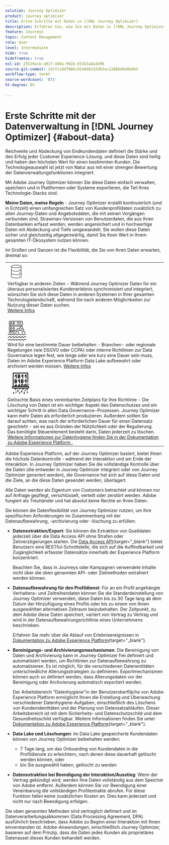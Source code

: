 ```yaml
---
solution: Journey Optimizer
product: journey optimizer
title: Erste Schritte mit Daten in [!DNL Journey Optimizer]
description: Erfahren Sie, wie Sie mit Daten in [!DNL Journey Optimizer]
feature: Journeys
topic: Content Management
role: User
level: Intermediate
hide: true
hidefromtoc: true
exl-id: 25519acb-a017-446a-992b-653d3a8a3d96
source-git-commit: 2dcfcc8d7006c92e046152db5ac1288bdde8b063
workflow-type: tm+mt
source-wordcount: '871'
ht-degree: 0%

---
```


# Erste Schritte mit der Datenverwaltung in [!DNL Journey Optimizer] {#about-data}

Reichweite und Abdeckung von Endkundendaten definiert die Stärke und den Erfolg jeder Customer Experience-Lösung. und diese Daten sind heilig und haben den höchsten Wert für einen bestimmten Kunden. Die Technologieauswahl ist jetzt von Natur aus mit einer strengen Bewertung der Datenverwaltungsfunktionen integriert.

Mit Adobe Journey Optimizer können Sie diese Daten einfach verwalten, speichern und in Plattformen oder Systeme exportieren, die Teil Ihres Technologie-Stacks sind.

**Meine Daten, meine Regeln** - Journey Optimizer erstellt kontinuierlich (und in Echtzeit) einen umfangreichen Satz von Kundenprofildaten zusätzlich zu allen Journey-Daten und Angebotsdaten, die mit seinen Vorgängen verbunden sind. Strawman-Versionen von Benutzerdaten, die aus Ihren Datenbanken erfasst werden, werden angereichert und in hochwertige Daten mit Abdeckung und Tiefe umgewandelt. Sie wollen diese Daten sicher und gleichzeitig allgegenwärtig, damit Sie ihren Wert in Ihrem gesamten IT-Ökosystem nutzen können.

Im Großen und Ganzen ist die Flexibilität, die Sie von Ihren Daten erwarten, dreimal so:


<table style="table-layout:fixed">
<tr style="border: 0;">
  <td>
    <div><img alt="Ziele" src="assets/do-not-localize/dest.png" /> 
    <br>Verfügbar in anderen Zielen - Während Journey Optimizer Daten für ein überaus personalisiertes Kundenerlebnis synchronisiert und integriert, wünschen Sie sich diese Daten in anderen Systemen in Ihrer gesamten Technologielandschaft, während Sie nach anderen Möglichkeiten zur Nutzung dieser Daten suchen.
    <div>
     <a href="../start/ajo-integrations.md">Weitere Infos</a></div>
    </div>
    <br>
  </td>
</tr>
  <td>
    <div><img alt="Treue" src="assets/do-not-localize/retention.png" />  
    <br>Wird für eine bestimmte Dauer beibehalten - Branchen- oder regionale Regelungen (wie DSGVO oder CCPA) oder interne Richtlinien zur Data Governance legen fest, wie lange oder wie kurz eine Dauer sein muss, Daten im Adobe Experience Platform Data Lake aufbewahrt oder archiviert werden müssen. <a href="../privacy/get-started-privacy.md">Weitere Infos</a></div>
  </td>
</tr>
<tr style="border: 0;">
  <td>
    <div><img alt="policy" src="assets/do-not-localize/policy.png" /> 
    <br>Gelöschte Basis eines vereinbarten Zeitplans für Ihre Richtlinie - Die Löschung von Daten ist ein wichtiger Aspekt des Datenschutzes und ein wichtiger Schritt in allen Data Governance-Prozessen. Journey Optimizer kann mehr Daten als erforderlich produzieren. Außerdem sollten Sie darauf achten, was nach der erforderlichen Dauer für einen Datensatz geschieht - sei es aus Gründen der Nützlichkeit oder der Regulierung. Das benötigte Steuerelement besteht darin, Daten jederzeit zu löschen. <a href="https://experienceleague.adobe.com/docs/experience-platform/hygiene/ui/overview.html">Weitere Informationen zur Datenhygiene finden Sie in der Dokumentation zu Adobe Experience Platform .</a></div>
  </td>
</tr>
</table>

Adobe Experience Platform, auf der Journey Optimizer basiert, bietet Ihnen die höchste Datenkontrolle - während der Interaktion und am Ende der Interaktion. In Journey Optimizer haben Sie die vollständige Kontrolle über die Daten (die entweder in Journey Optimizer integriert oder von Journey Optimizer generiert werden), die Governance hat sich auf diese Daten und die Ziele, an die diese Daten gesendet werden, überlagert.

Alle Daten werden als Eigentum von Customers betrachtet und können nur auf Anfrage gepflegt, verschlüsselt, verteilt oder zerstört werden. Adobe fungiert als Treuhänder und hat absolut keine Rechte an Ihren Daten.

Sie können die Datenflexibilität von Journey Optimizer nutzen, um Ihre spezifischen Anforderungen im Zusammenhang mit der Datenaufbewahrung, -archivierung oder -löschung zu erfüllen:

* **Datenextraktion/Export**: Sie können die Extraktion von Quelldaten jederzeit über die Data Access API ohne Strafen oder Zeitverzögerungen starten. Die [Data Access API](https://experienceleague.adobe.com/docs/experience-platform/data-access/api.html){target=&quot;_blank&quot;} bietet Benutzern eine RESTful-Schnittstelle, die sich auf die Auffindbarkeit und Zugänglichkeit erfasster Datensätze innerhalb der Experience Platform konzentriert. <!--In the future (on roadmap), you can use file-based destinations to export and migrate log data from Adobe Journey Optimizer. -->

   Beachten Sie, dass in Journeys oder Kampagnen verwendete Inhalte nicht über die oben genannten API- oder Zielmethoden extrahiert werden können.

* **Datenaufbewahrung für den Profildienst**: Für an ein Profil angehängte Verhaltens- und Zeitreihendaten können Sie die Standardeinstellung von Journey Optimizer verwenden, diese Daten bis zu 30 Tage lang ab dem Datum der Hinzufügung eines Profils oder bis zu einem von Ihnen ausgewählten alternativen Zeitraum beizubehalten. Der Zeitpunkt, zu dem Adobe diese Daten speichert, variiert von Vertrag zu Vertrag und wird in der Datenaufbewahrungsrichtlinie eines Unternehmens beschrieben.

   Erfahren Sie mehr über die Ablauf von Erlebnisereignissen in [Dokumentation zu Adobe Experience Platform](https://experienceleague.adobe.com/docs/experience-platform/profile/event-expirations.html){target=&quot;_blank&quot;}.

* **Bereinigungs- und Archivierungsmechanismen**: Die Bereinigung von Daten und Archivierung kann in Journey Optimizer frei definiert und automatisiert werden, um Richtlinien zur Datenaufbewahrung zu automatisieren. Es ist möglich, für die verschiedenen Datenentitäten unterschiedliche Alterungsstrategien zu definieren. Exportmechanismen können auch so definiert werden, dass Alterungsdaten vor der Bereinigung oder Archivierung automatisch exportiert werden.

   Der Arbeitsbereich &quot;Datenhygiene&quot;in der Benutzeroberfläche von Adobe Experience Platform ermöglicht Ihnen die Erstellung und Überwachung verschiedener Datenhygiene-Aufgaben, einschließlich des Löschens von Kundenidentitäten und der Planung von Datensatzabläufen. Dieser Arbeitsbereich ist mit dem Sicherheits- und Datenschutzschild und dem Gesundheitsschild verfügbar. Weitere Informationen finden Sie unter [Dokumentation zu Adobe Experience Platform](https://experienceleague.adobe.com/docs/experience-platform/hygiene/ui/overview.html){target=&quot;_blank&quot;}.

* **Data Lake und Löschungen**: Im Data Lake gespeicherte Kundendaten können von Journey Optimizer beibehalten werden:

   * 7 Tage lang, um das Onboarding von Kundendaten in die Profildienste zu erleichtern, nach denen diese dauerhaft gelöscht werden können, oder
   * bis Sie ausgewählt haben, gelöscht zu werden


* **Datenextraktion bei Beendigung der Interaktion/Ausstieg**: Wenn der Vertrag gekündigt wird, werden Ihre Daten vollständig aus dem Speicher von Adobe entfernt. Außerdem können Sie vor Beendigung einer Vereinbarung die vollständigen Profilextrakte abrufen. Für diese Funktion fallen keine zusätzlichen Kosten an. Dies kann jederzeit und nicht nur nach Beendigung erfolgen.

Die oben genannten Methoden sind vertraglich definiert und im Datenverarbeitungsabkommen (Data Processing Agreement, DPA) ausführlich beschrieben, dass Adobe zu Beginn einer Interaktion mit Ihnen einverstanden ist. Adobe-Anwendungen, einschließlich Journey Optimizer, basieren auf dem Prinzip, dass die Daten jedes Kunden als proprietäres Datenasset dieses Kunden behandelt werden.

